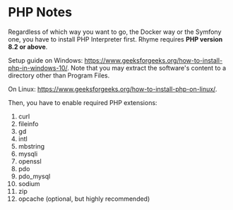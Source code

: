 # PHP Notes

Regardless of which way you want to go, the Docker way
or the Symfony one, you have to install PHP Interpreter
first. Rhyme requires **PHP version 8.2 or above**.

Setup guide on Windows: <https://www.geeksforgeeks.org/how-to-install-php-in-windows-10/>. Note that you may
extract the software's content to a directory other
than Program Files.

On Linux: <https://www.geeksforgeeks.org/how-to-install-php-on-linux/>.

Then, you have to enable required PHP extensions:

1. curl
2. fileinfo
3. gd
4. intl
5. mbstring
6. mysqli
7. openssl
8. pdo
9. pdo_mysql
10. sodium
11. zip
12. opcache (optional, but highly recommended)
